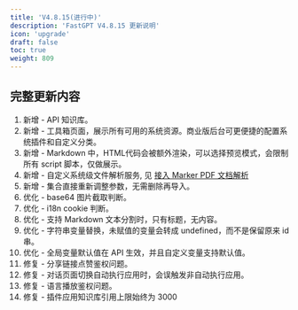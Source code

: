 ```yaml
---
title: 'V4.8.15(进行中)'
description: 'FastGPT V4.8.15 更新说明'
icon: 'upgrade'
draft: false
toc: true
weight: 809
---
```



## 完整更新内容

1. 新增 - API 知识库。
2. 新增 - 工具箱页面，展示所有可用的系统资源。商业版后台可更便捷的配置系统插件和自定义分类。
3. 新增 - Markdown 中，HTML代码会被额外渲染，可以选择预览模式，会限制所有 script 脚本，仅做展示。
4. 新增 - 自定义系统级文件解析服务, 见 [接入 Marker PDF 文档解析](/docs/development/custom-models/marker/)
5. 新增 - 集合直接重新调整参数，无需删除再导入。
6. 优化 - base64 图片截取判断。
7. 优化 - i18n cookie 判断。
8. 优化 - 支持 Markdown 文本分割时，只有标题，无内容。
9. 优化 - 字符串变量替换，未赋值的变量会转成 undefined，而不是保留原来 id 串。
10. 优化 - 全局变量默认值在 API 生效，并且自定义变量支持默认值。
11. 修复 - 分享链接点赞鉴权问题。
12. 修复 - 对话页面切换自动执行应用时，会误触发非自动执行应用。
13. 修复 - 语言播放鉴权问题。
14. 修复 - 插件应用知识库引用上限始终为 3000